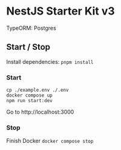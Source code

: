 # NestJS Starter Kit v3

TypeORM: Postgres

## Start / Stop

Install dependencies:
`pnpm install`

### Start

```
cp ./example.env ./.env
docker compose up
npm run start:dev
```

Go to http://localhost:3000

### Stop

Finish Docker
`docker compose stop`

